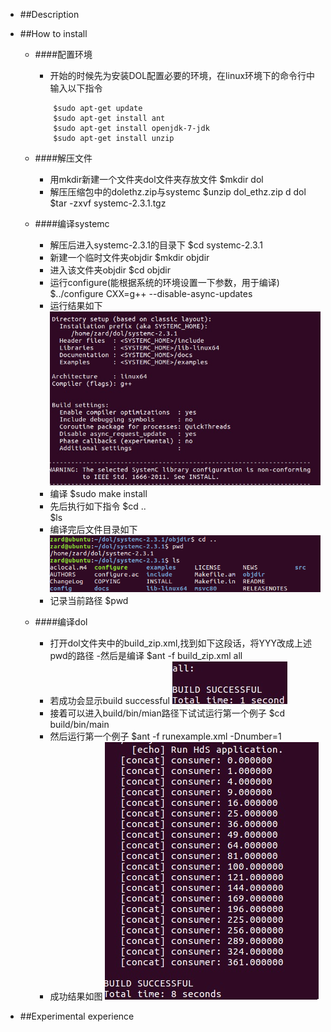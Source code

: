 - ##Description
- ##How to install

	- ####配置环境
		- 开始的时候先为安装DOL配置必要的环境，在linux环境下的命令行中输入以下指令
	
		```
			$sudo apt-get update
			$sudo apt-get install ant
			$sudo apt-get install openjdk-7-jdk
			$sudo apt-get install unzip
		```
	- ####解压文件
		- 用mkdir新建一个文件夹dol文件夹存放文件
				$mkdir dol
		- 解压压缩包中的dolethz.zip与systemc
				$unzip dol_ethz.zip d dol
				$tar -zxvf systemc-2.3.1.tgz

	- ####编译systemc
		- 解压后进入systemc-2.3.1的目录下
				$cd systemc-2.3.1
		- 新建一个临时文件夹objdir
				$mkdir objdir
		- 进入该文件夹objdir
				$cd objdir
		- 运行configure(能根据系统的环境设置一下参数，用于编译)
				$../configure CXX=g++ --disable-async-updates
		- 运行结果如下
			![](https://github.com/Izumisakai/ES2016_14353096/blob/master/image/4.png)
		- 编译
				$sudo make install
		- 先后执行如下指令
				$cd ..        
				$ls
		- 编译完后文件目录如下
			![](https://github.com/Izumisakai/ES2016_14353096/blob/master/image/5.png)
		- 记录当前路径
				$pwd

	- ####编译dol
		- 打开dol文件夹中的build_zip.xml,找到如下这段话，将YYY改成上述pwd的路径
				<property name="systemc.inc" value="YYY/include"/>
				<property name="systemc.lib" value="YYY/lib-linux/libsystemc.a"/>
		-然后是编译
				$ant -f build_zip.xml all
		- 若成功会显示build successful
			![](https://github.com/Izumisakai/ES2016_14353096/blob/master/image/3.png)
		- 接着可以进入build/bin/mian路径下试试运行第一个例子
				$cd build/bin/main
		- 然后运行第一个例子
				$ant -f runexample.xml -Dnumber=1
		- 成功结果如图
			![](https://github.com/Izumisakai/ES2016_14353096/blob/master/image/1.png)

- ##Experimental experience
